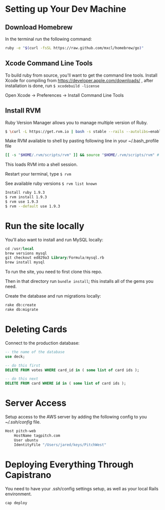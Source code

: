 
# Setting up Your Dev Machine

## Download Homebrew

In the terminal run the following command:

```bash
ruby -e "$(curl -fsSL https://raw.github.com/mxcl/homebrew/go)"
```

## Xcode Command Line Tools

To build ruby from source, you'll want to get the command line tools. Install Xcode for compiling from https://developer.apple.com/downloads/ , after installation is done, run `$ xcodebuild -license`

Open Xcode -> Preferences -> Install Command Line Tools

## Install RVM

Ruby Version Manager allows you to manage multiple version of Ruby.

```bash
$ \curl -L https://get.rvm.io | bash -s stable --rails --autolibs=enabled # Or, --ruby=1.9.3
```

Make RVM available to shell by pasting following line in your ~/.bash_profile file

```bash
[[ -s "$HOME/.rvm/scripts/rvm" ]] && source "$HOME/.rvm/scripts/rvm" #
```

This loads RVM into a shell session.

Restart your terminal, type `$ rvm`

See available ruby versions `$ rvm list known`

```bash
Install ruby 1.9.3
$ rvm install 1.9.3
$ rvm use 1.9.3
$ rvm --default use 1.9.3
```

# Run the site locally

You'll also want to install and run MySQL locally:

```sql
cd /usr/local
brew versions mysql
git checkout ed829a3 Library/Formula/mysql.rb
brew install mysql
```

To run the site, you need to first clone this repo.

Then in that directory run `bundle install`; this installs all of the gems you need.

Create the database and run migrations locally:

```bash
rake db:create
rake db:migrate
```

# Deleting Cards

Connect to the production database:

```sql
-- the name of the database
use deck;

-- do this first
DELETE FROM votes WHERE card_id in ( some list of card ids );

-- do this next
DELETE FROM card WHERE id in ( some list of card ids );
```

# Server Access

Setup access to the AWS server by adding the following config to you *~/.ssh/config* file.

```bash
Host pitch-web
    HostName tagpitch.com
    User ubuntu
    IdentityFile "/Users/jared/keys/PitchWest"
```

# Deploying Everything Through Capistrano

You need to have your .ssh/config settings setup, as well as your local Rails environment.

```bash
cap deploy
```